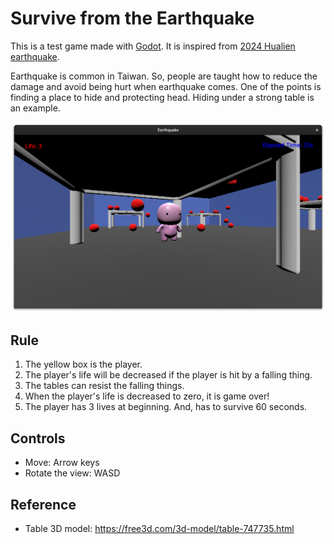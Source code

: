 # Survive from the Earthquake

This is a test game made with [Godot](https://godotengine.org/).  It is inspired from [2024 Hualien earthquake](https://en.wikipedia.org/wiki/2024_Hualien_earthquake).

Earthquake is common in Taiwan.  So, people are taught how to reduce the damage and avoid being hurt when earthquake comes.  One of the points is finding a place to hide and protecting head.  Hiding under a strong table is an example.

![hide under a table](assets/earthquake-fallings.png)

## Rule

1. The yellow box is the player.
2. The player's life will be decreased if the player is hit by a falling thing.
3. The tables can resist the falling things.
4. When the player's life is decreased to zero, it is game over!
5. The player has 3 lives at beginning.  And, has to survive 60 seconds.

## Controls

* Move: Arrow keys
* Rotate the view: WASD

## Reference

* Table 3D model: https://free3d.com/3d-model/table-747735.html
